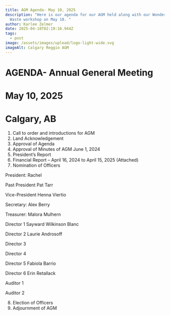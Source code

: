 ```yaml
---
title: AGM Agenda- May 10, 2025
description: "Here is our agenda for our AGM held along with our Wonders of
  Waste workshop on May 10. "
author: Karlee Zelmer
date: 2025-04-18T02:19:16.944Z
tags:
  - post
image: /assets/images/upload/logo-light-wide.svg
imageAlt: Calgary Reggio AGM
---
```

# AGENDA- Annual General Meeting

# May 10, 2025

# Calgary, AB

1. Call to order and introductions for AGM
2. Land Acknowledgement
3. Approval of Agenda
4. Approval of Minutes of AGM June 1, 2024
5. President’s Report
6. Financial Report – April 16, 2024 to April 15, 2025 (Attached)
7. Nomination of Officers

President: Rachel

Past President Pat Tarr

Vice-President Henna Viertio

Secretary: Alex Berry

Treasurer: Malora Mulhern

Director 1 Sayward Wilkinson Blanc

Director 2 Laurie Androsoff

Director 3 

Director 4

Director 5 Fabiola Barrio

Director 6 Erin Retallack

Auditor 1

Auditor 2

8. Election of Officers
9. Adjournment of AGM